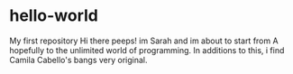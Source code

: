 # hello-world
My first repository
Hi there peeps! im Sarah and im about to start from A hopefully to the unlimited world of programming.
In additions to this, i find Camila Cabello's bangs very original.
